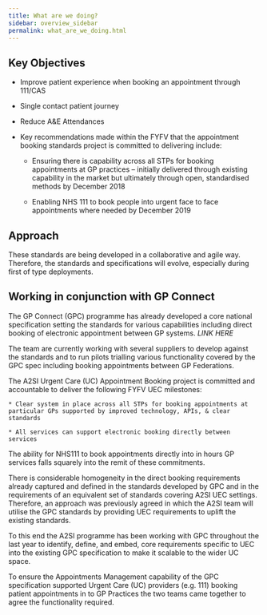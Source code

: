 ```yaml
---
title: What are we doing?
sidebar: overview_sidebar
permalink: what_are_we_doing.html
---
```


## Key Objectives

* Improve patient experience when booking an appointment through 111/CAS
* Single contact patient journey
* Reduce A&E Attendances
* Key recommendations made within the FYFV that the appointment booking standards project is committed to delivering include: 

    * Ensuring there is capability across all STPs for booking appointments at GP practices – initially delivered through existing capability in the market but ultimately through open, standardised methods by December 2018

    * Enabling NHS 111 to book people into urgent face to face appointments where needed by December 2019

## Approach

These standards are being developed in a collaborative and agile way. Therefore, the standards and specifications will evolve, especially during first of type deployments.

## Working in conjunction with GP Connect

The GP Connect (GPC) programme has already developed a core national specification setting the standards for various capabilities including direct booking of electronic appointment between GP systems.    *LINK HERE*

The team are currently working with several suppliers to develop against the standards and to run pilots trialling various functionality covered by the GPC spec including booking appointments between GP Federations.  

The A2SI Urgent Care (UC) Appointment Booking project is committed and accountable to deliver the following FYFV UEC milestones:

    * Clear system in place across all STPs for booking appointments at particular GPs supported by improved technology, APIs, & clear standards

    * All services can support electronic booking directly between services 

The ability for NHS111 to book appointments directly into in hours GP services falls squarely into the remit of these commitments. 

There is considerable homogeneity in the direct booking requirements already captured and defined in the standards developed by GPC and in the requirements of an equivalent set of standards covering A2SI UEC settings. Therefore, an approach was previously agreed in which the A2SI team will utilise the GPC standards by providing UEC requirements to uplift the existing standards.  

To this end the A2SI programme has been working with GPC throughout the last year to identify, define, and embed, core requirements specific to UEC into the existing GPC specification to make it scalable to the wider UC space.  

To ensure the Appointments Management capability of the GPC specification supported Urgent Care (UC) providers (e.g. 111) booking patient appointments in to GP Practices the two teams came together to agree the functionality required.  
